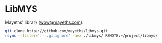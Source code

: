 # LibMYS

Mayeths' library (wow@mayeths.com).

```bash
git clone https://github.com/mayeths/libmys.git
rsync --filter=':- .gitignore' -avz ./libmys/ REMOTE:~/project/libmys/
```
